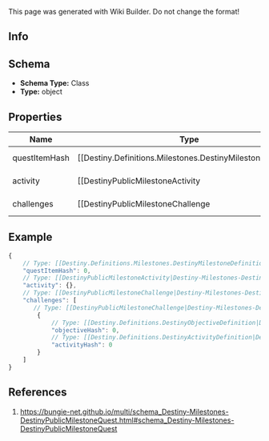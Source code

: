 <span class="wiki-builder">This page was generated with Wiki Builder. Do not change the format!</span>

## Info

## Schema
* **Schema Type:** Class
* **Type:** object

## Properties
Name | Type | Description
---- | ---- | -----------
questItemHash | [[Destiny.Definitions.Milestones.DestinyMilestoneDefinition|Destiny-Definitions-Milestones-DestinyMilestoneDefinition]]:integer:uint32 | Quests are defined as Items in content. As such, this is the hash identifier of the DestinyInventoryItemDefinition that represents this quest. It will have pointers to all of the steps in the quest, and display information for the quest (title, description, icon etc) Individual steps will be referred to in the Quest item's DestinyInventoryItemDefinition.setData property, and themselves are Items with their own renderable data.
activity | [[DestinyPublicMilestoneActivity|Destiny-Milestones-DestinyPublicMilestoneActivity]] | A milestone need not have an active activity, but if there is one it will be returned here, along with any variant and additional information.
challenges | [[DestinyPublicMilestoneChallenge|Destiny-Milestones-DestinyPublicMilestoneChallenge]][] | For the given quest there could be 0-to-Many challenges: mini quests that you can perform in the course of doing this quest, that may grant you rewards and benefits.

## Example
```javascript
{
    // Type: [[Destiny.Definitions.Milestones.DestinyMilestoneDefinition|Destiny-Definitions-Milestones-DestinyMilestoneDefinition]]:integer:uint32
    "questItemHash": 0,
    // Type: [[DestinyPublicMilestoneActivity|Destiny-Milestones-DestinyPublicMilestoneActivity]]
    "activity": {},
    // Type: [[DestinyPublicMilestoneChallenge|Destiny-Milestones-DestinyPublicMilestoneChallenge]][]
    "challenges": [
       // Type: [[DestinyPublicMilestoneChallenge|Destiny-Milestones-DestinyPublicMilestoneChallenge]]
        {
            // Type: [[Destiny.Definitions.DestinyObjectiveDefinition|Destiny-Definitions-DestinyObjectiveDefinition]]:integer:uint32
            "objectiveHash": 0,
            // Type: [[Destiny.Definitions.DestinyActivityDefinition|Destiny-Definitions-DestinyActivityDefinition]]:integer:uint32:nullable
            "activityHash": 0
        }
    ]
}

```

## References
1. https://bungie-net.github.io/multi/schema_Destiny-Milestones-DestinyPublicMilestoneQuest.html#schema_Destiny-Milestones-DestinyPublicMilestoneQuest
